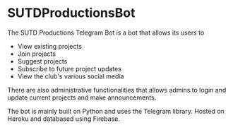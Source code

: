 # SUTDProductionsBot

The SUTD Productions Telegram Bot is a bot that allows its users to 
 - View existing projects
 - Join projects
 - Suggest projects
 - Subscribe to future project updates
 - View the club's various social media
 
There are also administrative functionalities that allows admins to login and update current projects and make announcements.

The bot is mainly built on Python and uses the Telegram library. Hosted on Heroku and databased using Firebase.
